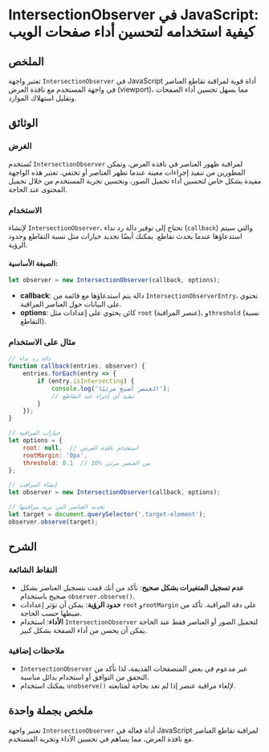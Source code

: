 <!--
Meta Description: # IntersectionObserver في JavaScript: كيفية استخدامه لتحسين أداء صفحات الويب ## الملخص تعتبر واجهة `IntersectionObserver` في JavaScript أداة قوية لمرا...
Meta Keywords: intersectionobserver, العناصر, javascript, callback, observer
-->

# IntersectionObserver في JavaScript: كيفية استخدامه لتحسين أداء صفحات الويب

## الملخص
تعتبر واجهة `IntersectionObserver` في JavaScript أداة قوية لمراقبة تقاطع العناصر في واجهة المستخدم مع نافذة العرض (viewport)، مما يسهل تحسين أداء الصفحات وتقليل استهلاك الموارد.

## الوثائق
### الغرض
تُستخدم `IntersectionObserver` لمراقبة ظهور العناصر في نافذة العرض، وتمكن المطورين من تنفيذ إجراءات معينة عندما تظهر العناصر أو تختفي. تعتبر هذه الواجهة مفيدة بشكل خاص لتحسين أداء تحميل الصور، وتحسين تجربة المستخدم من خلال تحميل المحتوى عند الحاجة.

### الاستخدام
لإنشاء `IntersectionObserver`، تحتاج إلى توفير دالة رد نداء (`callback`) والتي سيتم استدعاؤها عندما يحدث تقاطع. يمكنك أيضًا تحديد خيارات مثل نسبة التقاطع وحدود الرؤية.

#### الصيغة الأساسية:
```javascript
let observer = new IntersectionObserver(callback, options);
```

- **callback**: دالة يتم استدعاؤها مع قائمة من `IntersectionObserverEntry`، تحتوي على البيانات حول العناصر المراقبة.
- **options**: كائن يحتوي على إعدادات مثل `root` (عنصر المراقبة)، و`threshold` (نسبة التقاطع).

### مثال على الاستخدام
```javascript
// دالة رد نداء
function callback(entries, observer) {
    entries.forEach(entry => {
        if (entry.isIntersecting) {
            console.log('العنصر أصبح مرئيًا');
            // تنفيذ أي إجراء عند التقاطع
        }
    });
}

// خيارات المراقبة
let options = {
    root: null,  // استخدام نافذة العرض
    rootMargin: '0px',
    threshold: 0.1  // 10% من العنصر مرئي
};

// إنشاء المراقب
let observer = new IntersectionObserver(callback, options);

// تحديد العناصر التي نريد مراقبتها
let target = document.querySelector('.target-element');
observer.observe(target);
```

## الشرح
### النقاط الشائعة
- **عدم تسجيل المتغيرات بشكل صحيح**: تأكد من أنك قمت بتسجيل العناصر بشكل صحيح باستخدام `observer.observe()`.
- **حدود الرؤية**: يمكن أن تؤثر إعدادات `root` و`rootMargin` على دقة المراقبة. تأكد من ضبطها حسب الحاجة.
- **الأداء**: استخدام `IntersectionObserver` لتحميل الصور أو العناصر فقط عند الحاجة يمكن أن يحسن من أداء الصفحة بشكل كبير.

### ملاحظات إضافية
- `IntersectionObserver` غير مدعوم في بعض المتصفحات القديمة، لذا تأكد من التحقق من التوافق أو استخدام بدائل مناسبة.
- يمكنك استخدام `unobserve()` لإلغاء مراقبة عنصر إذا لم تعد بحاجة لمتابعته.

## ملخص بجملة واحدة
تعتبر واجهة `IntersectionObserver` أداة فعالة في JavaScript لمراقبة تقاطع العناصر مع نافذة العرض، مما يساهم في تحسين الأداء وتجربة المستخدم.